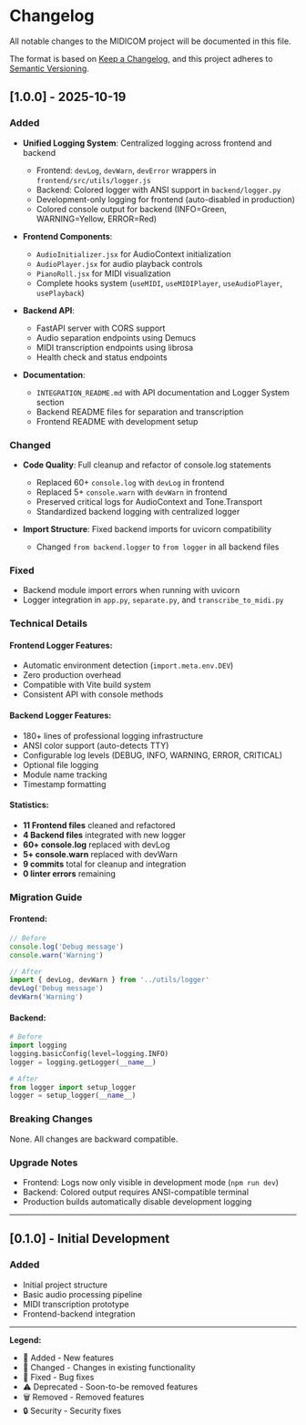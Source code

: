 # Changelog

All notable changes to the MIDICOM project will be documented in this file.

The format is based on [Keep a Changelog](https://keepachangelog.com/en/1.0.0/),
and this project adheres to [Semantic Versioning](https://semver.org/spec/v2.0.0.html).

## [1.0.0] - 2025-10-19

### Added
- **Unified Logging System**: Centralized logging across frontend and backend
  - Frontend: `devLog`, `devWarn`, `devError` wrappers in `frontend/src/utils/logger.js`
  - Backend: Colored logger with ANSI support in `backend/logger.py`
  - Development-only logging for frontend (auto-disabled in production)
  - Colored console output for backend (INFO=Green, WARNING=Yellow, ERROR=Red)
  
- **Frontend Components**:
  - `AudioInitializer.jsx` for AudioContext initialization
  - `AudioPlayer.jsx` for audio playback controls
  - `PianoRoll.jsx` for MIDI visualization
  - Complete hooks system (`useMIDI`, `useMIDIPlayer`, `useAudioPlayer`, `usePlayback`)
  
- **Backend API**:
  - FastAPI server with CORS support
  - Audio separation endpoints using Demucs
  - MIDI transcription endpoints using librosa
  - Health check and status endpoints
  
- **Documentation**:
  - `INTEGRATION_README.md` with API documentation and Logger System section
  - Backend README files for separation and transcription
  - Frontend README with development setup

### Changed
- **Code Quality**: Full cleanup and refactor of console.log statements
  - Replaced 60+ `console.log` with `devLog` in frontend
  - Replaced 5+ `console.warn` with `devWarn` in frontend
  - Preserved critical logs for AudioContext and Tone.Transport
  - Standardized backend logging with centralized logger

- **Import Structure**: Fixed backend imports for uvicorn compatibility
  - Changed `from backend.logger` to `from logger` in all backend files
  
### Fixed
- Backend module import errors when running with uvicorn
- Logger integration in `app.py`, `separate.py`, and `transcribe_to_midi.py`

### Technical Details

#### Frontend Logger Features:
- Automatic environment detection (`import.meta.env.DEV`)
- Zero production overhead
- Compatible with Vite build system
- Consistent API with console methods

#### Backend Logger Features:
- 180+ lines of professional logging infrastructure
- ANSI color support (auto-detects TTY)
- Configurable log levels (DEBUG, INFO, WARNING, ERROR, CRITICAL)
- Optional file logging
- Module name tracking
- Timestamp formatting

#### Statistics:
- **11 Frontend files** cleaned and refactored
- **4 Backend files** integrated with new logger
- **60+ console.log** replaced with devLog
- **5+ console.warn** replaced with devWarn
- **9 commits** total for cleanup and integration
- **0 linter errors** remaining

### Migration Guide

#### Frontend:
```javascript
// Before
console.log('Debug message')
console.warn('Warning')

// After
import { devLog, devWarn } from '../utils/logger'
devLog('Debug message')
devWarn('Warning')
```

#### Backend:
```python
# Before
import logging
logging.basicConfig(level=logging.INFO)
logger = logging.getLogger(__name__)

# After
from logger import setup_logger
logger = setup_logger(__name__)
```

### Breaking Changes
None. All changes are backward compatible.

### Upgrade Notes
- Frontend: Logs now only visible in development mode (`npm run dev`)
- Backend: Colored output requires ANSI-compatible terminal
- Production builds automatically disable development logging

---

## [0.1.0] - Initial Development

### Added
- Initial project structure
- Basic audio processing pipeline
- MIDI transcription prototype
- Frontend-backend integration

---

**Legend:**
- 🎉 Added - New features
- 🔄 Changed - Changes in existing functionality  
- 🐛 Fixed - Bug fixes
- ⚠️ Deprecated - Soon-to-be removed features
- 🗑️ Removed - Removed features
- 🔒 Security - Security fixes


